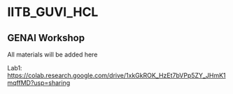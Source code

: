 # IITB_GUVI_HCL
## GENAI Workshop
All materials will be added here

Lab1: https://colab.research.google.com/drive/1xkGkROK_HzEt7bVPp5ZY_JHmK1mqffMD?usp=sharing